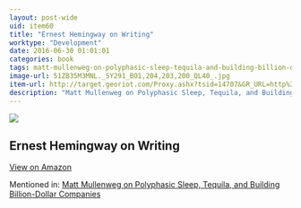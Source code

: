 ```yaml
---
layout: post-wide
uid: item60
title: "Ernest Hemingway on Writing"
worktype: "Development"
date: 2016-06-30 01:01:01
categories: book
tags: matt-mullenweg-on-polyphasic-sleep-tequila-and-building-billion-dollar-companies
image-url: 51ZB35M3MNL._SY291_BO1,204,203,200_QL40_.jpg
item-url: http://target.georiot.com/Proxy.ashx?tsid=14707&GR_URL=http%3A%2F%2Fwww.amazon.com%2FErnest-Hemingway-Writing-Larry-Phillips%2Fdp%2F0684854295%2F
description: "Matt Mullenweg on Polyphasic Sleep, Tequila, and Building Billion-Dollar Companies"
---
```

<a href="http://target.georiot.com/Proxy.ashx?tsid=14707&GR_URL=http%3A%2F%2Fwww.amazon.com%2FErnest-Hemingway-Writing-Larry-Phillips%2Fdp%2F0684854295%2F" target="blank"><img src="../../../../img/thumbs/51ZB35M3MNL._SY291_BO1,204,203,200_QL40_.jpg" class="prod-img"></a>
<h2>Ernest Hemingway on Writing</h2>
<p><a class="btn btn-primary" href="http://target.georiot.com/Proxy.ashx?tsid=14707&GR_URL=http%3A%2F%2Fwww.amazon.com%2FErnest-Hemingway-Writing-Larry-Phillips%2Fdp%2F0684854295%2F" target="blank">View on Amazon</a><p>
<p>Mentioned in: <a href="http://fourhourworkweek.com/2015/02/09/matt-mullenweg/" target="blank">Matt Mullenweg on Polyphasic Sleep, Tequila, and Building Billion-Dollar Companies</a></p>
